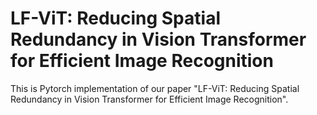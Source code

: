 








# LF-ViT: Reducing Spatial Redundancy in Vision Transformer for Efficient Image Recognition

This is Pytorch implementation of our paper "LF-ViT: Reducing Spatial Redundancy in Vision Transformer for Efficient Image Recognition".


